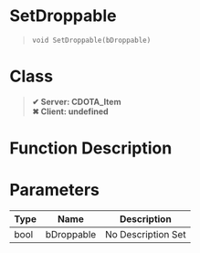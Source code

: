 # SetDroppable
> `void SetDroppable(bDroppable)`
# Class
> __✔ Server: CDOTA_Item__  
> __✖ Client: undefined__  
# Function Description

# Parameters
Type|Name|Description
--|--|--
bool|bDroppable|No Description Set
